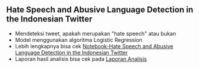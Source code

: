 ## Hate Speech and Abusive Language Detection in the Indonesian Twitter

- Mendeteksi tweet, apakah merupakan "hate speech" atau bukan
- Model menggunakan algoritma  Logistic Regression
- Lebih lengkapnya bisa cek [Notebook-Hate Speech and Abusive Language Detection in the Indonesian Twitter](https://github.com/WisnuSaka07/Hate-Speech-and-Abusive-Language-Detection-in-the-Indonesian-Twitter/blob/main/Notebook-Hate%20Speech%20and%20Abusive%20Language%20Detection%20in%20the%20Indonesian%20Twitter.ipynb)
- Laporan hasil analisis bisa cek pada [Laporan Analisis](https://github.com/WisnuSaka07/Hate-Speech-and-Abusive-Language-Detection-in-the-Indonesian-Twitter/blob/main/Laporan_Analisis.pdf)
